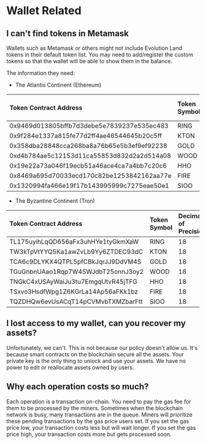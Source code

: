 # Wallet Related

## I can't find tokens in Metamask

Wallets such as Metamask or others might not include Evolution Land tokens in their default token list. You may need to add/register the custom tokens so that the wallet will be able to show them in the balance.

The information they need:

* The Atlantis Continent \(Ethereum\)

| Token Contract Address | Token Symbol | Decimals of Precision |
| :--- | :--- | :--- |
| 0x9469d013805bffb7d3debe5e7839237e535ec483 | RING | 18 |
| 0x9f284e1337a815fe77d2ff4ae46544645b20c5ff | KTON | 18 |
| 0x358dba28848cca268ba8a76b65e5b3ef9ef92238 | GOLD | 18 |
| 0xd4b784ae5c12153d11ca55853d832d2a2d514a08 | WOOD | 18 |
| 0x19e22a73a046f19ecb51a46ace4ca7a4bb7c20c6 | HHO | 18 |
| 0x8469a695d70033ecd170c82be1253842162aa77e | FIRE | 18 |
| 0x1320994fa466e19f17b143995999c7275eae50e1 | SIOO | 18 |

* The Byzantine Continent \(Tron\)

| Token Contract Address | Token Symbol | Decimals of Precision |
| :--- | :--- | :--- |
| TL175uyihLqQD656aFx3uhHYe1tyGkmXaW | RING | 18 |
| TW3kTpVtYYQ5Ka1awZvLb9Yy6ZTDEC93dC | KTON | 18 |
| TCA6c9DLYKX4QTPL5pfCBkJqrJJ9DdVM4S | GOLD | 18 |
| TGuGnbnUAao1Rqp7W4SWJdbT25onnJ3oy2 | WOOD | 18 |
| TNGkC4xUSAyWaiJu3tu7EmgqUtvR45jTFG | HHO | 18 |
| TSxvo3HsdfWpg1Z6KGrLa14Ap56aFKk1bz | FIRE | 18 |
| TQZDHQw6evUsACqT14pCVMvbTXMZbarFtt | SIOO | 18 |

## I lost access to my wallet, can you recover my assets?

Unfortunately, we can't. This is not because our policy doesn't allow us. It's because smart contracts on the blockchain secure all the assets. Your private key is the only thing to unlock and use your assets. We have no power to edit or reallocate assets owned by users.

## Why each operation costs so much?

Each operation is a transaction on-chain. You need to pay the gas fee for them to be processed by the miners. Sometimes when the blockchain network is busy, many transactions are in the queue. Miners will prioritize these pending transactions by the gas price users set. If you set the gas price low, your transaction costs less but will wait longer. If you set the gas price high, your transaction costs more but gets processed soon.


